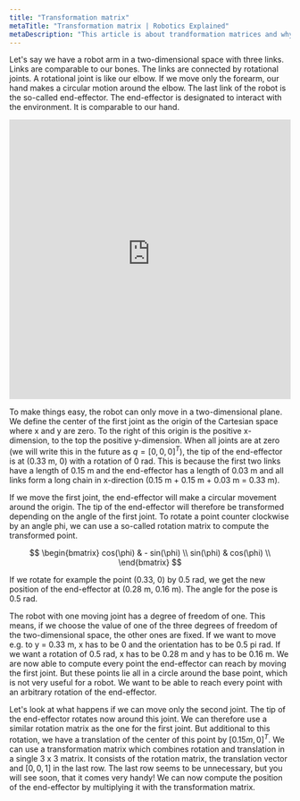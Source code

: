 ```yaml
---
title: "Transformation matrix"
metaTitle: "Transformation matrix | Robotics Explained"
metaDescription: "This article is about trandformation matrices and why they are important in robotics."
---
```


Let's say we have a robot arm in a two-dimensional space with three links. Links are comparable to our bones. The links are connected by rotational joints. A rotational joint is like our elbow. If we move only the forearm, our hand makes a circular motion around the elbow. The last link of the robot is the so-called end-effector. The end-effector is designated to interact with the environment. It is comparable to our hand.

<iframe src="https://condescending-yonath-40074b.netlify.app" title="Robot Kinematics" width="100%" height="500" frameborder="0"></iframe>

To make things easy, the robot can only move in a two-dimensional plane. We define the center of the first joint as the origin of the Cartesian space where x and y are zero. To the right of this origin is the positive x-dimension, to the top the positive y-dimension. When all joints are at zero (we will write this in the future as $q = [0,0,0]^T$), the tip of the end-effector is at (0.33 m, 0) with a rotation of 0 rad. This is because the first two links have a length of 0.15 m and the end-effector has a length of 0.03 m and all links form a long chain in x-direction (0.15 m + 0.15 m + 0.03 m = 0.33 m).

If we move the first joint, the end-effector will make a circular movement around the origin. The tip of the end-effector will therefore be transformed depending on the angle of the first joint. To rotate a point counter clockwise by an angle phi, we can use a so-called rotation matrix to compute the transformed point.

$$
\begin{bmatrix}
cos(\phi) & - sin(\phi) \\
sin(\phi) & cos(\phi) \\
\end{bmatrix}
$$

If we rotate for example the point (0.33, 0) by 0.5 rad, we get the new position of the end-effector at (0.28 m, 0.16 m). The angle for the pose is 0.5 rad.

The robot with one moving joint has a degree of freedom of one. This means, if we choose the value of one of the three degrees of freedom of the two-dimensional space, the other ones are fixed. If we want to move e.g. to y = 0.33 m, x has to be 0 and the orientation has to be 0.5 pi rad. If we want a rotation of 0.5 rad, x has to be 0.28 m and y has to be 0.16 m. We are now able to compute every point the end-effector can reach by moving the first joint. But these points lie all in a circle around the base point, which is not very useful for a robot. We want to be able to reach every point with an arbitrary rotation of the end-effector.

Let's look at what happens if we can move only the second joint. The tip of the end-effector rotates now around this joint. We can therefore use a similar rotation matrix as the one for the first joint. But additional to this rotation, we have a translation of the center of this point by $[0.15m, 0]^T$. We can use a transformation matrix which combines rotation and translation in a single 3 x 3 matrix. It consists of the rotation matrix, the translation vector and $[0,0,1]$ in the last row. The last row seems to be unnecessary, but you will see soon, that it comes very handy! We can now compute the position of the end-effector by multiplying it with the transformation matrix.